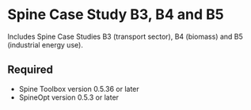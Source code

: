 # Spine Case Study B3, B4 and B5

Includes Spine Case Studies B3 (transport sector), B4 (biomass) and B5 (industrial energy use). 

## Required

* Spine Toolbox version 0.5.36 or later 
* SpineOpt version 0.5.3 or later 
